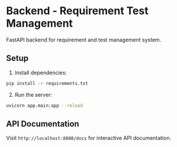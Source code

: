 
# Backend - Requirement Test Management

FastAPI backend for requirement and test management system.

## Setup

1. Install dependencies:
```bash
pip install -r requirements.txt
```

2. Run the server:
```bash
uvicorn app.main:app --reload
```

## API Documentation

Visit `http://localhost:8000/docs` for interactive API documentation.